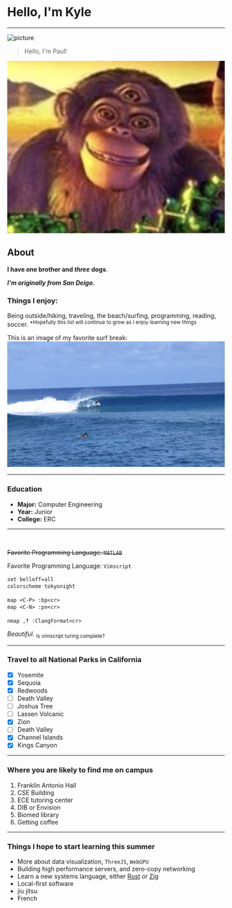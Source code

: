 # Hello, I'm Kyle
<hr>

![picture](images/headshot.png)

> Hello, I'm Paul!

![picture](images/paul.png)

## About

**I have one brother and _three_ dogs**.

***I'm originally from San Deigo.***

### Things I enjoy:
Being outside/hiking, traveling, the beach/surfing, programming, reading, soccer.
<sup>*Hopefully this list will continue to grow as I enjoy learning new things</sup>

This is an image of my favorite surf break:
![picture](images/haapiti.png)

<hr>


### Education
- **Major:** Computer Engineering
- **Year:** Junior
- **College:** ERC
<hr>
<br>

~~Favorite Programming Language: `MATLAB`~~

Favorite Programming Language: `Vimscript`

```vim
set belloff=all
colorscheme tokyonight

map <C-P> :bp<cr>
map <C-N> :pn<cr>

nmap ,f :ClangFormat<cr>
```
*Beautiful.*
<sub>Is vimscript turing complete?</sub>

<hr>

### Travel to all National Parks in California
- [x] Yosemite
- [x] Sequoia 
- [x] Redwoods
- [ ] Death Valley
- [ ] Joshua Tree
- [ ] Lassen Volcanic
- [x] Zion
- [ ] Death Valley
- [x] Channel Islands
- [x] Kings Canyon

<hr>

### Where you are likely to find me on campus
1. Franklin Antonio Hall
2. CSE Building
3. ECE tutoring center
4. DIB or Envision
5. Biomed library
6. Getting coffee

<hr>

### Things I hope to start learning this summer
- More about data visualization, `ThreeJS`, `WebGPU`
 - Building high performance servers, and zero-copy networking
 - Learn a new systems language, either [Rust](https://www.rust-lang.org/) or [Zig](https://ziglang.org/)
 - Local-first software
- jiu jitsu
- French